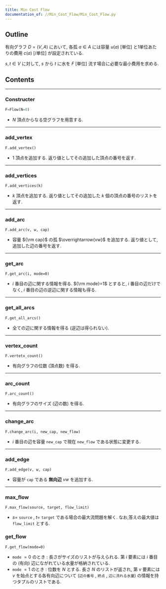 ```yaml
---
title: Min Cost Flow
documentation_of: //Min_Cost_Flow/Min_Cost_Flow.py
---
```


## Outline

有向グラフ $D=(V,A)$ において, 各孤 $a \in A$ には容量 $u(a)$ [単位] と1単位あたりの費用 $c(a)$ [/単位] が設定されている.

$s,t \in V$ に対して, $s$ から $t$ に水を $F$ [単位] 流す場合に必要な最小費用を求める.

## Contents

---

### Constructer

```Python
F=Flow(N=0)
```

- $N$ 頂点からなる空グラフを用意する.

---

### add_vertex

```Pyhon
F.add_vertex()
```

- $1$ 頂点を追加する. 返り値としてその追加した頂点の番号を返す.

---

### add_vertices

```Pyhon
F.add_vertices(k)
```

- $k$ 頂点を追加する. 返り値としてその追加した $k$ 個の頂点の番号のリストを返す.

---

### add_arc

```Pyhon
F.add_arc(v, w, cap)
```

- 容量 ${\rm cap}$ の孤 $\overrightarrow{vw}$ を追加する. 返り値として, 追加した辺の番号を返す.

---

### get_arc

```Pyhon
F.get_arc(i, mode=0)
```

- $i$ 番目の辺に関する情報を得る. ${\rm mode}=1$ とすると, $i$ 番目の辺だけでなく, $i$ 番目の辺の逆辺に関する情報も得る.

---

### get_all_arcs

```Pyhon
F.get_all_arcs()
```

- 全ての辺に関する情報を得る (逆辺は得られない).

---

### vertex_count

```Pyhon
F.vertetx_count()
```

- 有向グラフの位数 (頂点数) を得る.

---

### arc_count

```Pyhon
F.arc_count()
```

- 有向グラフのサイズ (辺の数) を得る.

---

### change_arc

```Pyhon
F.change_arc(i, new_cap, new_flow)
```

- $i$ 番目の辺を容量 `new_cap` で現在 `new_flow` である状態に変更する.

---

### add_edge

```Pyhon
F.add_edge(v, w, cap)
```

- 容量が `cap` である **無向辺** $vw$ を追加する.

---

### max_flow

```Pyhon
F.max_flow(source, target, flow_limit)
```

- $s=$ `source` , $t=$ `target` である場合の最大流問題を解く. なお,答えの最大値は `flow_limit` とする.

### get_flow

```Pyhon
F.get_flow(mode=0)
```

- `mode` $=0$ のとき : 長さがサイズのリストが与えられる. 第 $i$ 要素には $i$ 番目の (有向) 辺にながれている水量が格納されている.
- `mode` $=1$ のとき : 位数を $N$ とする. 長さ $N$ のリストが返され, 第 $v$ 要素には $v$ を始点とする各有向辺について $($`辺の番号` $,$  `終点` $,$ `辺に流れる水量`$)$ の情報を持つタプルのリストである.
